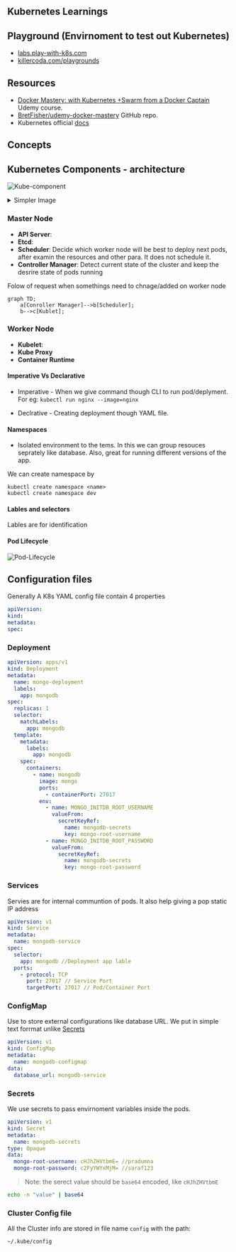 
## Kubernetes Learnings 

## Playground (Envirnoment to test out Kubernetes)

- [labs.play-with-k8s.com](https://labs.play-with-k8s.com/)
- [killercoda.com/playgrounds](https://killercoda.com/playgrounds)

## Resources 

- [Docker Mastery: with Kubernetes +Swarm from a Docker Captain](https://www.udemy.com/course/docker-mastery/) Udemy course.
- [BretFisher/udemy-docker-mastery](https://github.com/BretFisher/udemy-docker-mastery) GitHub repo.
- Kubernetes official [docs](https://kubernetes.io/docs/home/)

## Concepts

## Kubernetes Components - architecture

![Kube-component](https://user-images.githubusercontent.com/51878265/197317939-d7e8ecbb-912c-4223-b64a-1c46cbac255f.png)

<details>
  <summary>Simpler Image</summary>

<img width="872" alt="20200328170549" src="https://user-images.githubusercontent.com/51878265/197317783-ef595279-520d-4354-b995-96bff072485e.png">

</details>

### Master Node

- **API Server**: 
- **Etcd**: 
- **Scheduler**: Decide which worker node will be best to deploy next pods, after examin the resources and other para. It does not schedule it.
- **Controller Manager**: Detect current state of the cluster and keep the desrire state of pods running

Folow of request when somethings need to chnage/added on worker node

```mermaid
graph TD;
    a[Conroller Manager]-->b[Scheduler];
    b-->c[Kublet];
```

### Worker Node

- **Kubelet**:
- **Kube Proxy**
- **Container Runtime** 

#### Imperative Vs Declarative

- Imperative - When we give command though CLI to run pod/deplyment. For eg: `kubectl run nginx --image=nginx`

- Declrative - Creating deployment though YAML file. 

#### Namespaces

- Isolated environment to the tems. In this we can group resouces seprately like database. Also, great for running different versions of the app.

We can create namespace by

```
kubectl create namespace <name>
kubectl create namespace dev
```

#### Lables and selectors

Lables are for identification


#### Pod Lifecycle

![Pod-Lifecycle](https://user-images.githubusercontent.com/51878265/197347032-cb45f52d-bfae-4ce4-838c-4c3ba9b10fa3.PNG)


## Configuration files

Generally A K8s YAML config file contain 4 properties

```YAML
apiVersion: 
kind:
metadata:
spec:
```

### Deployment

```yaml
apiVersion: apps/v1
kind: Deployment
metadata:
  name: mongo-deployment
  labels:
    app: mongodb
spec:
  replicas: 1
  selector:
    matchLabels:
      app: mongodb
  template:
    metadata:
      labels:
        app: mongodb
    spec:
      containers:
        - name: mongodb
          image: mongo
          ports:
            - containerPort: 27017
          env:
            - name: MONGO_INITDB_ROOT_USERNAME
              valueFrom:
                secretKeyRef:
                  name: mongodb-secrets
                  key: mongo-root-username  
            - name: MONGO_INITDB_ROOT_PASSWORD
              valueFrom: 
                secretKeyRef:
                  name: mongodb-secrets
                  key: mongo-root-password
```

### Services

Servies are for internal communtion of pods. It also help giving a pop static IP address

```yaml
apiVersion: v1
kind: Service
metadata:
  name: mongodb-service
spec:
  selector:
    app: mongodb //Deployment app lable
  ports:
    - protocol: TCP
      port: 27017 // Service Port
      targetPort: 27017 // Pod/Container Port
```

### ConfigMap

Use to store external configurations like database URL. We put in simple text forrmat unlike [Secrets](#secrets)

```yaml
apiVersion: v1
kind: ConfigMap
metadata:
  name: mongodb-configmap
data:
  database_url: mongodb-service
```

### Secrets

We use secrets to pass envirnoment variables inside the pods.

```yaml
apiVersion: v1
kind: Secret
metadata:
  name: mongodb-secrets
type: Opaque
data:
  mongo-root-username: cHJhZHVtbmE= //pradumna
  mongo-root-password: c2FyYWYxMjM= //saraf123
```

> Note: the serect value should be `base64` encoded, like `cHJhZHVtbmE` 

```bash
echo -n "value" | base64
```

### Cluster Config file

All the Cluster info are stored in file name `config` with the path:

```bash
~/.kube/config
```
